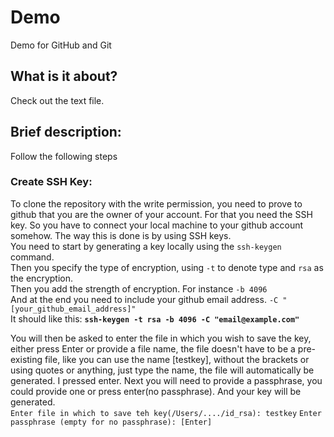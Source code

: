 # Demo

Demo for GitHub and Git

## What is it about?

Check out the text file.

## Brief description:
Follow the following steps
### Create SSH Key:
To clone the repository with the write permission, you need to prove to github that you are the owner of your account. For that you need the SSH key.
So you have to connect your local machine to your github account somehow. The way this is done is by using SSH keys. </br>
You need to start by generating a key locally using the `ssh-keygen` command. </br> 
Then  you specify the type of encryption, using `-t` to denote type and `rsa` as the encryption. </br>
Then you add the strength of encryption. For instance `-b 4096` </br>
And at the end you need to include your github email address. `-C "[your_github_email_address]"` </br>
It should like this: <b>`ssh-keygen -t rsa -b 4096 -C "email@example.com"`</b>
</br>

You will then be asked to enter the file in which you wish to save the key, either press Enter or provide a file name, the file doesn't have to be a pre-existing file, like you can use the name [testkey], without the brackets or using quotes or anything, just type the name, the file will automatically be generated. I pressed enter.
Next you will need to provide a passphrase, you could provide one or press enter(no passphrase). And your key will be generated. </br>
`Enter file in which to save teh key(/Users/..../id_rsa): testkey`
`Enter passphrase (empty for no passphrase): [Enter]`
